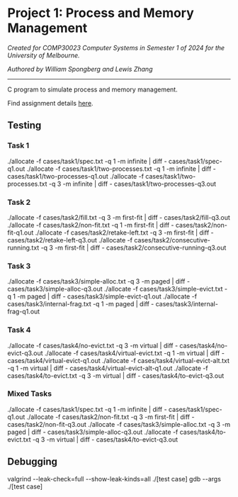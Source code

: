 # Project 1: Process and Memory Management

*Created for COMP30023 Computer Systems in Semester 1 of 2024 for the University of Melbourne.*

*Authored by William Spongberg and Lewis Zhang*

---

C program to simulate process and memory management.

Find assignment details [here](/COMP30023_2024_Project1.pdf).

## Testing

### Task 1

./allocate -f cases/task1/spec.txt -q 1 -m infinite | diff - cases/task1/spec-q1.out
./allocate -f cases/task1/two-processes.txt -q 1 -m infinite | diff - cases/task1/two-processes-q1.out
./allocate -f cases/task1/two-processes.txt -q 3 -m infinite | diff - cases/task1/two-processes-q3.out

### Task 2

./allocate -f cases/task2/fill.txt -q 3 -m first-fit | diff - cases/task2/fill-q3.out
./allocate -f cases/task2/non-fit.txt -q 1 -m first-fit | diff - cases/task2/non-fit-q1.out
./allocate -f cases/task2/retake-left.txt -q 3 -m first-fit | diff - cases/task2/retake-left-q3.out
./allocate -f cases/task2/consecutive-running.txt -q 3 -m first-fit | diff - cases/task2/consecutive-running-q3.out

### Task 3

./allocate -f cases/task3/simple-alloc.txt -q 3 -m paged | diff - cases/task3/simple-alloc-q3.out
./allocate -f cases/task3/simple-evict.txt -q 1 -m paged | diff - cases/task3/simple-evict-q1.out
./allocate -f cases/task3/internal-frag.txt -q 1 -m paged | diff - cases/task3/internal-frag-q1.out

### Task 4

./allocate -f cases/task4/no-evict.txt -q 3 -m virtual | diff - cases/task4/no-evict-q3.out
./allocate -f cases/task4/virtual-evict.txt -q 1 -m virtual | diff - cases/task4/virtual-evict-q1.out
./allocate -f cases/task4/virtual-evict-alt.txt -q 1 -m virtual | diff - cases/task4/virtual-evict-alt-q1.out
./allocate -f cases/task4/to-evict.txt -q 3 -m virtual | diff - cases/task4/to-evict-q3.out

### Mixed Tasks

./allocate -f cases/task1/spec.txt -q 1 -m infinite | diff - cases/task1/spec-q1.out
./allocate -f cases/task2/non-fit.txt -q 3 -m first-fit | diff - cases/task2/non-fit-q3.out
./allocate -f cases/task3/simple-alloc.txt -q 3 -m paged | diff - cases/task3/simple-alloc-q3.out
./allocate -f cases/task4/to-evict.txt -q 3 -m virtual | diff - cases/task4/to-evict-q3.out

## Debugging

valgrind --leak-check=full --show-leak-kinds=all ./[test case]
gdb --args ./[test case]
